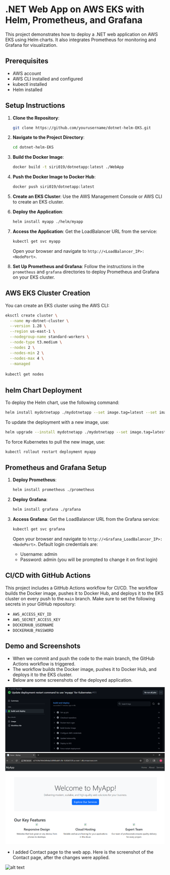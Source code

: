 # .NET Web App on AWS EKS with Helm, Prometheus, and Grafana

This project demonstrates how to deploy a .NET web application on AWS EKS using Helm charts. It also integrates Prometheus for monitoring and Grafana for visualization.

## Prerequisites

- AWS account
- AWS CLI installed and configured
- kubectl installed
- Helm installed

## Setup Instructions
1. **Clone the Repository**:
   ```bash
   git clone https://github.com/yourusername/dotnet-helm-EKS.git
   ```

2. **Navigate to the Project Directory**:
   ```bash
   cd dotnet-helm-EKS
   ```

3. **Build the Docker Image**:
   ```bash
   docker build -t siri019/dotnetapp:latest ./WebApp
   ```

4. **Push the Docker Image to Docker Hub**:
   ```bash
   docker push siri019/dotnetapp:latest
   ```

5. **Create an EKS Cluster**:
   Use the AWS Management Console or AWS CLI to create an EKS cluster.

6. **Deploy the Application**:
   ```bash
   helm install myapp ./helm/myapp
   ```
7. **Access the Application**:
   Get the LoadBalancer URL from the service:
   ```bash
   kubectl get svc myapp
   ```
   Open your browser and navigate to `http://<LoadBalancer_IP>:<NodePort>`.
8. **Set Up Prometheus and Grafana**:
   Follow the instructions in the `prometheus` and `grafana` directories to deploy Prometheus and Grafana on your EKS cluster.

## AWS EKS Cluster Creation
You can create an EKS cluster using the AWS CLI:
```bash
eksctl create cluster \
  --name my-dotnet-cluster \
  --version 1.28 \
  --region us-east-1 \
  --nodegroup-name standard-workers \
  --node-type t3.medium \
  --nodes 2 \
  --nodes-min 2 \
  --nodes-max 4 \
  --managed

kubectl get nodes
```

## helm Chart Deployment
To deploy the Helm chart, use the following command:
```bash
helm install mydotnetapp ./mydotnetapp --set image.tag=latest --set image.pullPolicy=Always
```
To update the deployment with a new image, use:
```bash
helm upgrade --install mydotnetapp ./mydotnetapp --set image.tag=latest --set image.pullPolicy=Always
``` 
To force Kubernetes to pull the new image, use:
```bash
kubectl rollout restart deployment myapp
```

## Prometheus and Grafana Setup
1. **Deploy Prometheus**:
   ```bash
   helm install prometheus ./prometheus
   ```

2. **Deploy Grafana**:
   ```bash
   helm install grafana ./grafana
   ```
3. **Access Grafana**:
   Get the LoadBalancer URL from the Grafana service:
   ```bash
   kubectl get svc grafana
   ```
   Open your browser and navigate to `http://<Grafana_LoadBalancer_IP>:<NodePort>`.
   Default login credentials are:
   - Username: admin
   - Password: admin (you will be prompted to change it on first login)

## CI/CD with GitHub Actions
This project includes a GitHub Actions workflow for CI/CD. The workflow builds the Docker image, pushes it to Docker Hub, and deploys it to the EKS cluster on every push to the `main` branch.
Make sure to set the following secrets in your GitHub repository:
- `AWS_ACCESS_KEY_ID`
- `AWS_SECRET_ACCESS_KEY`
- `DOCKERHUB_USERNAME`
- `DOCKERHUB_PASSWORD`

## Demo and Screenshots
- When we commit and push the code to the main branch, the GitHub Actions workflow is triggered.
- The workflow builds the Docker image, pushes it to Docker Hub, and deploys it to the EKS cluster.
- Below are some screenshots of the deployed application.

![alt text](Screenshots/git1.png)
![alt text](Screenshots/app1.png)

- I added Contact page to the web app. Here is the screenshot of the Contact page, after the changes were applied.

![alt text](Screenshots/contact.png)
